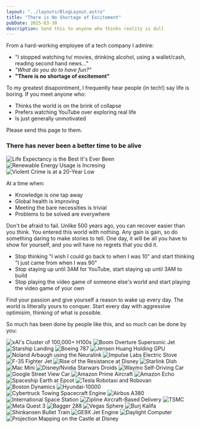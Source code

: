 ```yaml
---
layout: "../layouts/BlogLayout.astro"
title: "There is No Shortage of Excitement"
pubDate: 2025-03-30
description: Send this to anyone who thinks reality is dull
---
```


From a hard-working employee of a tech company I admire:

-   "I stopped watching tv/ movies, drinking alcohol, using a wallet/cash, reading second hand news..."
-   _"What do you do to have fun?"_
-   **"There is no shortage of excitement"**

To my greatest disapointment, I frequently hear people (in tech!) say life is boring. If you meet
anyone who:

-   Thinks the world is on the brink of collapse
-   Prefers watching YouTube over exploring real life
-   Is just generally unmotivated

Please send this page to them.

### There has never been a better time to be alive

<img alt="Life Expectancy is the Best It's Ever Been" src="https://humanprogress.org/wp-content/uploads/2023/03/Trend-24-Updated-Chart.png" />
<img alt="Renewable Energy Usage is Incresing" src="https://www.kxan.com/wp-content/uploads/sites/40/2021/08/Screen-Shot-2021-08-03-at-7.54.00-PM-e1628038482756.png" />
<img alt="Violent Crime is at a 20-Year Low" src="https://cdn.factcheck.org/UploadedFiles/violent-crime-rate.jpg" />

At a time when:

-   Knowledge is one tap away
-   Global health is improving
-   Meeting the bare necessities is trivial
-   Problems to be solved are everywhere

Don't be afraid to fail. Unlike 500 years ago, you can recover easier than you think. You entered
this world with nothing. Any gain is gain, so do something daring to make stories to tell. One day,
it will be all you have to show for yourself, and you will have no regrets that you did it.

-   Stop thinking "I wish I could go back to when I was 10" and start thinking "I just came from
    when I was 90"
-   Stop staying up until 3AM for YouTube, start staying up until 3AM to build
-   Stop playing the video game of someone else's world and start playing the video game of your own

Find your passion and give yourself a reason to wake up every day. The world is litterally yours to
conquer. Start every day with aggressive optimisim, thinking of what is possible.

So much has been done by people like this, and so much can be done by you:

<div class="image-grid">
    <img alt="xAI's Cluster of 100,000+ H100s" src="https://pbs.twimg.com/media/GhvbG-hXgAAlAXC?format=jpg&name=medium"/>
    <img alt="Boom Overture Supersonic Jet" src="https://s202.q4cdn.com/986123435/files/doc_news/2022/08/1/Boom_60Ka_16x9_v2.jpg"/>
    <img alt="Starship Landing" src="https://pbs.twimg.com/media/GZya-ecXQAAmb0n?format=jpg&name=large"/>
    <img alt="Boeing 787" src="https://images.aircharterservice.com/global/aircraft-guide/group-charter/boeing-b787-1.jpg"/>
    <img alt="Jensen Huang Holding GPU" src="https://external-preview.redd.it/nvidia-ceo-we-cant-do-computer-graphics-anymore-without-v0-ZHSJfOunoJHhXCkfKkA_qegGzGe9p3ons5YiAjlLrpA.jpg?auto=webp&s=988a6c3076e352a7d5017407c915ea14e9226852"/>
    <img alt="Noland Arbaugh using the Neuralink" src="https://assets.bwbx.io/images/users/iqjWHBFdfxIU/i.JTzXXe3ANY/v2/-1x-1.webp"/>
    <img alt="Impulse Labs Electric Stove" src="https://www.potreroview.net/wp-content/uploads/2023/12/PotreroView_2023-06_impulse-labs.png"/>
    <img alt="F-35 Fighter Jet" src="https://www.lockheedmartin.com/content/dam/lockheed-martin/general/template/images/ryan169.jpg"/>
    <img alt="Rise of the Resistance at Disney" src="https://lumiere-a.akamaihd.net/v1/images/5e209ced0fd4cb0001e15a16-image_4d5a74c5.jpeg?region=336,0,864,864"/>
    <img alt="Starlink Dish" src="https://www.starlink.com/public-files/home_feature_mini_d.webp"/>
    <img alt="Mac Mini" src="https://www.apple.com/newsroom/images/2024/10/apples-new-mac-mini-apples-new-mac-mini-is-more-mighty-more-mini-and-built-for-apple-intelligence/article/Apple-Mac-mini-hero_big.jpg.large_2x.jpg"/>
    <img alt="Disney/Nvidia Starwars Droids" src="https://wdwmagic.twic.pics/ElementGalleryItems/attractions/Fullsize/Star-Wars-Land_Full_53435.jpg"/>
    <img alt="Waymo Self-Driving Car" src="https://i.extremetech.com/imagery/content-types/01ReMlFeLU518oTsh8RHohw/hero-image.fit_lim.v1715705319.jpg"/>
    <img alt="Google Street View Car" src="https://www.mytwintiers.com/wp-content/uploads/sites/89/2022/07/GettyImages-1240875445.jpg?w=2560&h=1440&crop=1"/>
    <img alt="Amazon Prime Aircraft" src="https://assets.aboutamazon.com/dims4/default/1f82ece/2147483647/strip/true/crop/2548x1434+1+0/resize/2640x1486!/quality/90/?url=https%3A%2F%2Famazon-blogs-brightspot.s3.amazonaws.com%2Fd0%2Fa2%2F40ea55214df78a534364fb9c100f%2Fabout-amazon-feature-feature001-amazon-amazonair-zsc-9925-copy-2550x1434.jpg"/>
    <img alt="Amazon Echo" src="https://platform.vox.com/wp-content/uploads/sites/2/chorus/uploads/chorus_asset/file/19734956/GettyImages_1154848776.jpg?quality=90&strip=all&crop=3.0874934771265%2C0%2C93.825013045747%2C100&w=2400"/>
    <img alt="Spaceship Earth at Epcot" src="https://upload.wikimedia.org/wikipedia/commons/thumb/7/73/Spaceship_Earth%2C_EPCOT.jpg/1200px-Spaceship_Earth%2C_EPCOT.jpg"/>
    <img alt="Tesla Robotaxi and Robovan" src="https://www.forbes.com.au/wp-content/uploads/2024/10/Robotaxi_99.jpg"/>
    <img alt="Boston Dynamics" src="https://cloudfront-us-east-1.images.arcpublishing.com/bostonglobe/WHCMILFROKJTP4AG5DN62ZEPGU.jpg"/>
    <img alt="Hyundai-10000" src="https://clickpetroleoegas.com.br/wp-content/uploads/2024/05/hyundai.jpg"/>
    <img alt="Cybertruck Towing Spacecraft Engine" src="https://digitalassets.tesla.com/tesla-contents/image/upload/f_auto,q_auto/Cybertruck-Hero-Desktop-v2.png"/>
    <img alt="Airbus A380" src="https://runwaygirlnetwork.com/wp-content/uploads/2024/10/Qantas-A380-Taking-Off-2.jpg"/>
    <img alt="International Space Station" src="https://cdn.mos.cms.futurecdn.net/F4usRYsv56CWbPk6YK2YCT.jpg"/>
    <img alt="Zipline Aircraft-Based Delivery" src="https://upload.wikimedia.org/wikipedia/commons/9/96/Zipline_Drone_Launch.jpg"/>
    <img alt="TSMC" src="https://cdn.wccftech.com/wp-content/uploads/2024/04/Intel-TSMC.webp"/>
    <img alt="Meta Quest 3" src="https://lordsofgaming.net/wp-content/uploads/2024/10/Meta-Quest-3-MR.jpg"/>
    <img alt="Bagger 288" src="https://i.ytimg.com/vi/rtDQazrknsE/sddefault.jpg"/>
    <img alt="Vegas Sphere" src="https://media.licdn.com/dms/image/v2/D4D12AQF0dIGNmVVzyQ/article-cover_image-shrink_720_1280/article-cover_image-shrink_720_1280/0/1711453265378?e=2147483647&v=beta&t=IUoYAae87MPdeGLc-wKF5i8Kcpjnt1BiS1SQMCAtnfA"/>
    <img alt="Burj Kalifa" src="https://www.allplan.com/fileadmin/_processed_/6/5/csm_iStock-183346577_NEU_b998568fdd.jpg"/>
    <img alt="Shinkansen Bullet Train" src="https://cdn.cheapoguides.com/wp-content/uploads/sites/2/2023/10/tokaido-shinkansen_gdl.jpg"/>
    <img alt="GE9X Jet Engine" src="https://i.redd.it/weycj4muamy51.jpg"/>
    <img alt="Daylight Computer" src="https://bgr.com/wp-content/uploads/2024/07/Daylight-Computer-DC-1.jpg?quality=82&strip=all&resize=1400,788"/>
    <img alt="Projection Mapping on the Castle at Disney" src="https://www.disneycampus.com/content/dam/dse-ic/blog/the-science-behind-the-magic-disney-enchantment/Image2.png"/>
</div

